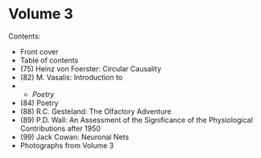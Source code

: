 # Volume 3
Contents:
- Front cover
- Table of contents
- (75) Heinz von Foerster: Circular Causality
- (82) M. Vasalis: Introduction to
- - _Poetry_
- (84) Poetry
- (88) R.C. Gesteland: The Olfactory Adventure
- (89) P.D. Wall: An Assessment of the Significance of the Physiological Contributions after 1950
- (99) Jack Cowan: Neuronal Nets
- Photographs from Volume 3
